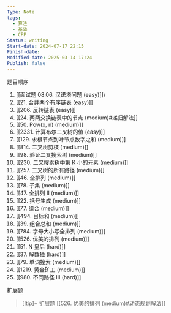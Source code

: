 ```yaml
---
Type: Note
tags:
  - 算法
  - 基础
  - CPP
Status: writing
Start-date: 2024-07-17 22:15
Finish-date: 
Modified-date: 2025-03-14 17:24
Publish: false
---
```

题目顺序
1. [[面试题 08.06. 汉诺塔问题 (easy)]]\
2. [[21. 合并两个有序链表 (easy)]]
3. [[206. 反转链表 (easy)]]
4. [[24. 两两交换链表中的节点 (medium)#递归解法]]
5. [[50. Pow(x, n)   (medium)]]
6. [[2331. 计算布尔二叉树的值 (easy)]]
7. [[129. 求根节点到叶节点数字之和 (medium)]]
8. [[814. 二叉树剪枝 (medium)]]
9. [[98. 验证二叉搜索树 (medium)]]
10. [[230. 二叉搜索树中第 K 小的元素 (medium)]]
11. [[257. 二叉树的所有路径 (medium)]]
12. [[46. 全排列 (medium)]]
13. [[78. 子集 (medium)]]
14. [[47. 全排列 II (medium)]]
15. [[22. 括号生成 (medium)]]
16. [[77. 组合 (medium)]]
17. [[494. 目标和 (medium)]]
18. [[39. 组合总和 (medium)]]
19. [[784. 字母大小写全排列 (medium)]]
20. [[526. 优美的排列 (medium)]]
21. [[51. N 皇后 (hard)]]
22. [[37. 解数独 (hard)]]
23. [[79. 单词搜索 (medium)]]
24. [[1219. 黄金矿工 (medium)]]
25. [[980. 不同路径 III (hard)]]

扩展题
> [!tip]+ 扩展题
> [[526. 优美的排列 (medium)#动态规划解法]]

